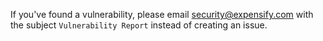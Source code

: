 If you've found a vulnerability, please email security@expensify.com with the subject `Vulnerability Report` instead of creating an issue.
